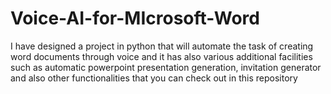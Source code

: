 # Voice-AI-for-MIcrosoft-Word
I have designed a project in python that will automate the task of creating word documents through voice and it has also various additional facilities such as automatic powerpoint presentation generation, invitation generator and also other functionalities that you can check out in this repository
